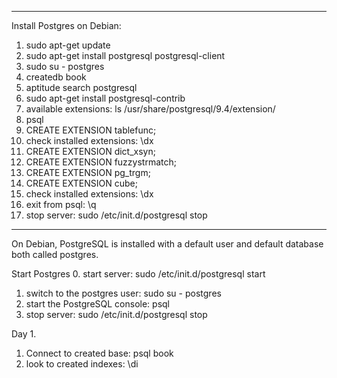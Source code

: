 ---------------------
Install Postgres on Debian:
1. sudo apt-get update
2. sudo apt-get install postgresql postgresql-client
3. sudo su - postgres
4. createdb book
5. aptitude search postgresql
6. sudo apt-get install postgresql-contrib
7. available extensions: ls /usr/share/postgresql/9.4/extension/
8. psql
9. CREATE EXTENSION tablefunc;
10. check installed extensions: \dx
11. CREATE EXTENSION dict_xsyn;
12. CREATE EXTENSION fuzzystrmatch;
13. CREATE EXTENSION pg_trgm;
14. CREATE EXTENSION cube;
15. check installed extensions: \dx
16. exit from psql: \q
17. stop server: sudo /etc/init.d/postgresql stop

---------------------------------------------

On Debian, PostgreSQL is installed with a default user and default database both called postgres.

Start Postgres
0. start server: sudo /etc/init.d/postgresql start
1. switch to the postgres user: sudo su - postgres 
2. start the PostgreSQL console: psql
3. stop server: sudo /etc/init.d/postgresql stop

Day 1.

1. Connect to created base: psql book
2. look to created indexes: \di